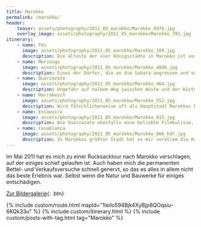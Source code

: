 ```yaml
---
title: Marokko
permalink: /marokko/
header:
    teaser: assets/photography/2011_05_marokko/Marokko_097b.jpg
    overlay_image: assets/photography/2011_05_marokko/Marokko_391.jpg
itinerary:
    - name: Fès
      image: assets/photography/2011_05_marokko/Marokko_109.jpg
      description: Die älteste der vier Königsstädte in Marokko ist vor allem wegen den dort ansässigen Gerbereien bekannt. Zudem hat sie die größte Altstadt in Nordafrika, viele Koranschulen und prunkvolle Tore. Wem in Marrakesch zu viel los ist, findet in Fès eine gute Alternative.
    - name: Merzouga
      image: assets/photography/2011_05_marokko/Marokko_408b.jpg
      description: Eines der Dörfer, die an die Sahara angrenzen und von dem etliche Wüstentouren starten. Neben den Touranbietern gibt es aber sonst nicht wirklich etwas in dem Ort, die Tour war aber definitiv eines der Highlights meiner Reise.
    - name: Ouarzazate 
      image: assets/photography/2011_05_marokko/Marokko_464.jpg
      description: Ungefähr auf halbem Weg zwischen Wüste und der Küstenregion liegt diese Stadt, in der zahlreiche Filme und Serien gedreht wurden. Aber auch wenn man kein Filmliebhaber ist, sind die Kasbahs (Festungen) ein Besuch wert. 
    - name: Marrakesch 
      image: assets/photography/2011_05_marokko/Marokko_552.jpg
      description: Wird fälschlicherweise oft als Hauptstadt Marokkos bezeichnet, weil es vielleicht die bekannteste ist und dort viele Flüge ankommen. Aber auch ohne den Titel gibt es hier viel zu sehen, kann einen aber auch schnell überfordern. Gerade auf dem zentralen Marktplatz, dem Djemaa el Fna, ist man durchgängig Ziel von Bauernfängern oder hat schnell ein Tier für Fotos auf der Schulter.
    - name: Essaouira 
      image: assets/photography/2011_05_marokko/Marokko_615.jpg
      description: Wie Ouarzazate ebenfalls eine beliebte Filmkulisse, jedoch eben als Hafen- statt Wüstenstadt. Die Altstadt ist sehr sehenswert und im Hafen ist sehr viel los, wer frischen Fisch mag, wird hier auf jeden Fall fündig.
    - name: Casablanca 
      image: assets/photography/2011_05_marokko/Marokko_666_hdr.jpg
      description: In Marokkos größter Stadt hat es mir vorallem die Hasan-II-Moschee mit ihren strahlenden Farben angetan. Ansonsten hab ich die Reise dort eher ausklingen lassen so dass ich nicht viel darüber schreiben kann ;)
---
```


Im Mai 2011 hat es mich zu einer Rucksacktour nach Marokko verschlagen, auf der einiges schief gelaufen ist.
Auch haben mich die permanenten Bettel- und Verkaufsversuche schnell genervt, so das es alles in allem nicht das beste Erlebnis war. 
Selbst wenn die Natur und Bauwerke für einiges entschädigen.

[Zur Bildergalerie](/photography/marokko-2011/){: .btn}

{% include custom/route.html mapId="1leiIo594Bjk4XyBjp8QOqsiu-6KQk33u" %}
{% include custom/itinerary.html %}
{% include custom/posts-with-tag.html tag="Marokko" %}